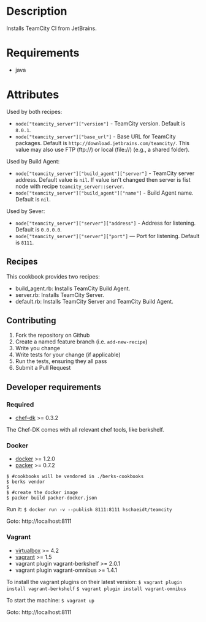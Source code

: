 # Description

Installs TeamCity CI from JetBrains.

# Requirements

* java

# Attributes

Used by both recipes:

* `node["teamcity_server"]["version"]` - TeamCity version. Default is `8.0.1`.
* `node["teamcity_server"]["base_url"]` - Base URL for TeamCity packages.
Default is `http://download.jetbrains.com/teamcity/`.
This value may also use FTP (ftp://) or local (file://) (e.g., a shared folder).

Used by Build Agent:

* `node["teamcity_server"]["build_agent"]["server"]` - TeamCity server address.
  Default value is `nil`. If value isn't changed then server is fist node with
  recipe `teamcity_server::server`.
* `node["teamcity_server"]["build_agent"]["name"]` - Build Agent name. Default
  is `nil`.

Used by Sever:

* `node["teamcity_server"]["server"]["address"]` - Address for listening.
  Default is `0.0.0.0`.
* `node["teamcity_server"]["server"]["port"]` — Port for listening. Default is
  `8111`.

## Recipes

This cookbook provides two recipes:

* build_agent.rb: Installs TeamCity Build Agent.
* server.rb: Installs TeamCity Server.
* default.rb: Installs TeamCity Server and TeamCity Build Agent.

## Contributing

1. Fork the repository on Github
2. Create a named feature branch (i.e. `add-new-recipe`)
3. Write you change
4. Write tests for your change (if applicable)
5. Run the tests, ensuring they all pass
6. Submit a Pull Request

## Developer requirements

### Required

* [chef-dk](https://downloads.getchef.com/chef-dk/) >= 0.3.2

The Chef-DK comes with all relevant chef tools, like berkshelf.

### Docker

* [docker](https://docs.docker.com/installation/#installation) >= 1.2.0
* [packer](https://www.packer.io/downloads.html) >= 0.7.2

```
$ #cookbooks will be vendored in ./berks-cookbooks
$ berks vendor
$
$ #create the docker image
$ packer build packer-docker.json
```

Run it: 
`$ docker run -v --publish 8111:8111 hschaeidt/teamcity`

Goto: http://localhost:8111

### Vagrant

* [virtualbox](https://www.virtualbox.org/wiki/Downloads) >= 4.2
* [vagrant](https://www.vagrantup.com/downloads.html) >= 1.5
* vagrant plugin vagrant-berkshelf >= 2.0.1
* vagrant plugin vagrant-omnibus >= 1.4.1

To install the vagrant plugins on their latest version:
`$ vagrant plugin install vagrant-berkshelf`
`$ vagrant plugin install vagrant-omnibus`

To start the machine:
`$ vagrant up`

Goto: http://localhost:8111